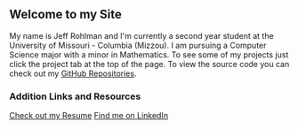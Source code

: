 ## Welcome to my Site

My name is Jeff Rohlman and I'm currently a second year student at the University of Missouri - Columbia (Mizzou). I am pursuing a Computer Science major with a minor in Mathematics.  To see some of my projects just click the project tab at the top of the page.  To view the source code you can check out my [GitHub Repositories](https://github.com/jeffrohlman).

### Addition Links and Resources

[Check out my Resume](resources/resume.pdf)
[Find me on LinkedIn](https://www.linkedin.com/in/jeffrey-rohlman-85ab36126/)
